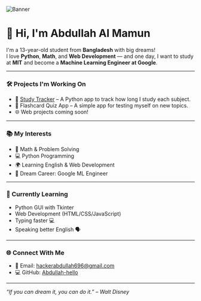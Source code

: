 ![Banner](banner.png)
# 👋 Hi, I'm Abdullah Al Mamun

I'm a 13-year-old student from **Bangladesh** with big dreams!  
I love **Python**, **Math**, and **Web Development** — and one day, I want to study at **MIT** and become a **Machine Learning Engineer at Google**.

---

### 🛠 Projects I'm Working On

- 🚀 [Study Tracker](https://github.com/Abdullah-hello/Study_Tracker) – A Python app to track how long I study each subject.
- 🧠 Flashcard Quiz App – A simple app for testing myself on new topics.
- 🌐 Web projects coming soon!

---

### 📚 My Interests
- 🧮 Math & Problem Solving  
- 💻 Python Programming  
- 🌍 Learning English & Web Development  
- 🎯 Dream Career: Google ML Engineer  

---

### 🌱 Currently Learning
- Python GUI with Tkinter  
- Web Development (HTML/CSS/JavaScript)  
- Typing faster 💻  
- Speaking better English 🗣

---

### 🌐 Connect With Me
- 📧 Email: hackerabdullah696@gmail.com  
- 💻 GitHub: [Abdullah-hello](https://github.com/Abdullah-hello)

---

*“If you can dream it, you can do it.” – Walt Disney*
